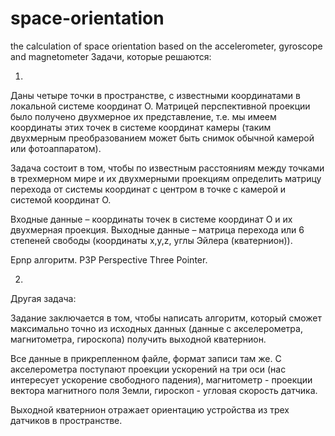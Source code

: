 # space-orientation
the calculation of space orientation based on the accelerometer, gyroscope and magnetometer
Задачи, которые решаются:

1.

Даны четыре точки в пространстве, с известными координатами в локальной системе координат O. 
Матрицей перспективной проекции было получено двухмерное их представление, т.е. мы имеем координаты этих точек 
в системе координат камеры (таким двухмерным преобразованием может быть снимок обычной камерой или фотоаппаратом). 

Задача состоит в том, чтобы по известным расстояниям между точками в трехмерном мире и их двухмерными проекциям 
определить матрицу перехода от системы координат с центром в точке с камерой и системой координат О. 


Входные данные – координаты точек в системе координат О и их двухмерная проекция. 
Выходные данные – матрица перехода или 6 степеней свободы (координаты x,y,z, углы Эйлера (кватернион)).


Epnp алгоритм. P3P Perspective Three Pointer.


2.

Другая задача:

Задание заключается в том, чтобы написать алгоритм, который сможет максимально точно из исходных данных 
(данные с акселерометра, магнитометра, гироскопа) получить выходной кватернион. 

Все данные в прикрепленном файле, формат записи там же.
С акселерометра поступают проекции ускорений на три оси (нас интересует ускорение свободного падения), 
магнитометр - проекции вектора магнитного поля Земли, гироскоп - угловая скорость датчика. 

Выходной кватернион отражает ориентацию устройства из трех датчиков в пространстве.
